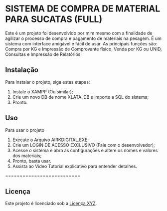# SISTEMA DE COMPRA DE MATERIAL PARA SUCATAS (FULL)

Este é um projeto foi desenvolvido por mim mesmo com a finalidade de agilizar o processo de compra e pagamento de materiais na pesagem.
É um sistema com interface amigável e fácil de usar. As principais funções são: Compra por KG e Impressão de Comprovante físico, Venda por KG ou UNID, Consultas e Impressão de Relatórios.

## Instalação

Para instalar o projeto, siga estas etapas:

1. Instale o XAMPP (Ou similar);
2. Crie um novo DB de nome XLATA_DB e importe a SQL do sistema;
3. Pronto.

## Uso

Para usar o projeto

1. Execute o Arquivo AIRKDIGITAL.EXE;
2. Crie um LOGIN DE ACESSO EXCLUSIVO (Fale com o desenvolvedor);
3. Acesse o sistema e abra as configurações e altere os nomes e valores dos materiais;
4. Pronto, basta usar.
5. Assista ao Vídeo Tutorial explicativo para entender detalhes.


==========================


## Licença

Este projeto é licenciado sob a [Licença XYZ](LICENSE).

